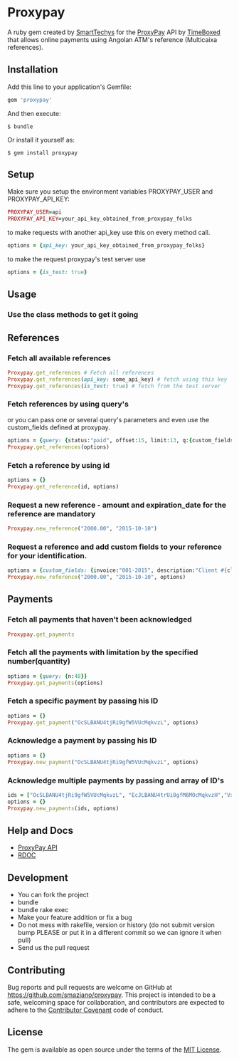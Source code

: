 # Proxypay

A ruby gem created by [SmartTechys](http://www.smarttechys.co.ao) for the [ProxyPay](http://www.proxypay.co.ao) API by [TimeBoxed](http://www.timeboxed.co.ao) that allows online payments using Angolan ATM's reference (Multicaixa references).

## Installation

Add this line to your application's Gemfile:

```ruby
gem 'proxypay'
```

And then execute:

    $ bundle

Or install it yourself as:

    $ gem install proxypay

## Setup
Make sure you setup the environment variables PROXYPAY_USER and PROXYPAY_API_KEY:

```ruby
PROXYPAY_USER=api
PROXYPAY_API_KEY=your_api_key_obtained_from_proxypay_folks
```

to make requests with another api_key use this on every method call.

```ruby
options = {api_key: your_api_key_obtained_from_proxypay_folks}
```



to make the request proxypay's test server use

```ruby
options = {is_test: true}
```


## Usage

### Use the class methods to get it going

## References
### Fetch all available references
```ruby
Proxypay.get_references # Fetch all references
Proxypay.get_references(api_key: some_api_key) # fetch using this key
Proxypay.get_references(is_test: true) # fetch from the test server

```
### Fetch references by using query's
or you can pass one or several query's parameters and even use the custom_fields defined at proxypay.
```ruby
options = {query: {status:"paid", offset:15, limit:13, q:{custom_fields:{your_fild:"some_data", some_other_filed:{that_takes:"an_hash"}}}}}
Proxypay.get_references(options)
```

### Fetch a reference by using id
```ruby
options = {}
Proxypay.get_reference(id, options)
```

### Request a new reference - amount and expiration_date for the reference are mandatory
```ruby
Proxypay.new_reference("2000.00", "2015-10-10")
```

### Request a reference and add custom fields to your reference for your identification.
```ruby
options = {custom_fields: {invoice:"001-2015", description:"Client #{client_number} - monthly payment"}}
Proxypay.new_reference("2000.00", "2015-10-10", options)
```

## Payments
### Fetch all payments that haven't been acknowledged
```ruby
Proxypay.get_payments
```
### Fetch all the payments with limitation by the specified number(quantity)
```ruby
options = {query: {n:48}}
Proxypay.get_payments(options)
```

### Fetch a specific payment by passing his ID
```ruby
options = {}
Proxypay.get_payment("OcSLBANU4tjRi9gfW5VUcMqkvzL", options)
```

### Acknowledge a payment by passing his ID
```ruby
options = {}
Proxypay.new_payment("OcSLBANU4tjRi9gfW5VUcMqkvzL", options)
```

### Acknowledge multiple payments by passing and array of ID's
```ruby
ids = ["OcSLBANU4tjRi9gfW5VUcMqkvzL", "EcJLBANU4trUi8gfM6MOcMqkvzH","VxELBANU4tjRi9gfW5VUcMqkvzZ"]
options = {}
Proxypay.new_payments(ids, options)
```

## Help and Docs
- [ProxyPay API](https://developer.proxypay.co.ao)
- [RDOC](http://www.rubydoc.info/gems/proxypay/0.2.3)

## Development
- You can fork the project
- bundle
- bundle rake exec
- Make your feature addition or fix a bug
- Do not mess with rakefile, version or history (do not submit version bump PLEASE or put it in a different commit so we can ignore it when pull)
- Send us the pull request

## Contributing

Bug reports and pull requests are welcome on GitHub at https://github.com/smaziano/proxypay. This project is intended to be a safe, welcoming space for collaboration, and contributors are expected to adhere to the [Contributor Covenant](contributor-covenant.org) code of conduct.


## License

The gem is available as open source under the terms of the [MIT License](http://opensource.org/licenses/MIT).
